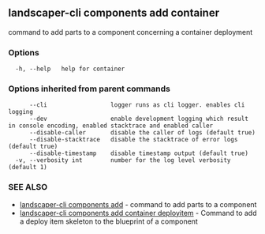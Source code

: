 ## landscaper-cli components add container

command to add parts to a component concerning a container deployment

### Options

```
  -h, --help   help for container
```

### Options inherited from parent commands

```
      --cli                  logger runs as cli logger. enables cli logging
      --dev                  enable development logging which result in console encoding, enabled stacktrace and enabled caller
      --disable-caller       disable the caller of logs (default true)
      --disable-stacktrace   disable the stacktrace of error logs (default true)
      --disable-timestamp    disable timestamp output (default true)
  -v, --verbosity int        number for the log level verbosity (default 1)
```

### SEE ALSO

* [landscaper-cli components add](landscaper-cli_components_add.md)	 - command to add parts to a component
* [landscaper-cli components add container deployitem](landscaper-cli_components_add_container_deployitem.md)	 - 
Command to add a deploy item skeleton to the blueprint of a component

